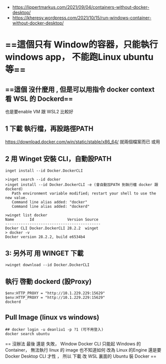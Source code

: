 
- https://lippertmarkus.com/2021/09/04/containers-without-docker-desktop/
- https://kheresy.wordpress.com/2021/10/15/run-windows-container-without-docker-desktop/


# ==這個只有 Window的容器，只能執行windows app， 不能跑Linux ubuntu 等==

## ==這個 沒什麼用 ,  但是可以用指令 docker context 看 WSL 的 Dockerd==




也是要enable  VM 跟 WSL2 比較好

##  1 下載 執行檔，再設路徑PATH
https://download.docker.com/win/static/stable/x86_64/
就兩個檔案而已 
或用




## 2 用 Winget 安裝 CLI，自動設PATH

`inget install --id Docker.DockerCLI`

```
>inget search --id docker 
>inget install --id Docker.DockerCLI -e (會自動加PATH 到執行檔 docker 跟 dockerd) 
   Path environment variable modified; restart your shell to use the new value.
   Command line alias added: "docker"
   Command line alias added: "dockerd"

>winget list docker
Name       Id               Version Source
-------------------------------------------
Docker CLI Docker.DockerCLI 28.2.2  winget
> docker -v
Docker version 28.2.2, build e6534b4
```


##  3: 另外可 用 WINGET 下載 
```
>winget download --id Docker.DockerCLI 
```


##  執行 啓動 dockerd (設Proxy)
```
$env:HTTP_PROXY = "http://10.1.229.229:15629"
$env:HTTP_PROXY = "http://10.1.229.229:15629"
dockerd
```

## Pull Image (linux vs windows)
```
## docker login -u deanliu1 -p ?1 (可不用登入)
docker search ubuntu
```

== 沒辦法  最後 還是 失敗， Window Docker CLI 只能起 Windows 的Container， 無法執行 linux 的 image  也不知道如何 改為 Linux 的Engine 還是要 Docker Desktop CLI 才性 ， 所以 下載 改 WSL 裏面的 Ubuntu  裝 Docker ==